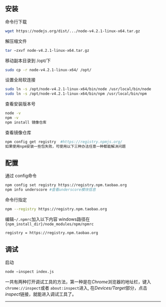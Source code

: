 ## 安装
命令行下载
```sh
wget https://nodejs.org/dist/.../node-v4.2.1-linux-x64.tar.gz
```
解压缩文件


```sh
tar –zxvf node-v4.2.1-linux-x64.tar.gz
```

移动副本目录到 /opt/下
```sh
sudo cp -r node-v4.2.1-linux-x64/ /opt/
```
设置全局软连接
```sh
sudo ln -s /opt/node-v4.2.1-linux-x64/bin/node /usr/local/bin/node
sudo ln -s /opt/node-v4.2.1-linux-x64/bin/npm /usr/local/bin/npm
```

查看安装版本号
```sh
node -v
npm -v
npm install 镜像仓库
```
查看镜像仓库

```sh
npm config get registry  #https://registry.npmjs.org/
如果使用npm安装一些包失败，可使用以下三种办法任意一种都能解决问题
```

## 配置
通过 config命令

```sh
npm config set registry https://registry.npm.taobao.org
npm info underscore #查看underscore模块信息
```

命令行指定

```sh
npm --registry https://registry.npm.taobao.org 
```


编辑`~/.npmrc`加入以下内容
windows路径在 `{npm_install_dir}/node_modules/npm/npmrc`
```sh
registry = https://registry.npm.taobao.org
```

## 调试

启动
```sh
node –inspect index.js
```
一共有两种打开调试工具的方法，第一种是在*Chrome*浏览器的地址栏，键入`chrome://inspect`或者 `about:inspect`进入, 在*Devices/Target*部分，点击*inspect*链接，就能进入调试工具了。
<hr/>
<script type="text/javascript" src="//cn.vuejs.org/js/vue.min.js"></script>
